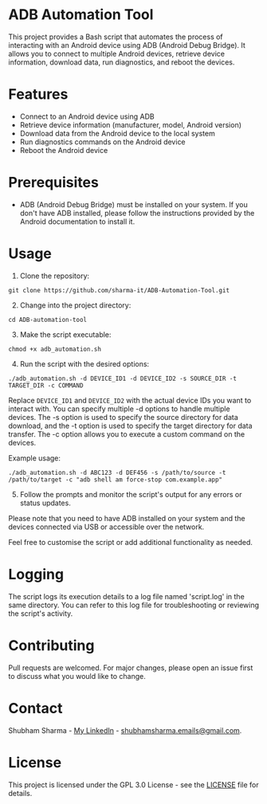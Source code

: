 # ADB Automation Tool

This project provides a Bash script that automates the process of interacting with an Android device using ADB (Android Debug Bridge). It allows you to connect to multiple Android devices, retrieve device information, download data, run diagnostics, and reboot the devices.

# Features

- Connect to an Android device using ADB
- Retrieve device information (manufacturer, model, Android version)
- Download data from the Android device to the local system
- Run diagnostics commands on the Android device
- Reboot the Android device

# Prerequisites

- ADB (Android Debug Bridge) must be installed on your system. If you don't have ADB installed, please follow the instructions provided by the Android documentation to install it.

# Usage

1. Clone the repository:

```
git clone https://github.com/sharma-it/ADB-Automation-Tool.git
```

2. Change into the project directory:

```
cd ADB-automation-tool
```

3. Make the script executable:

```
chmod +x adb_automation.sh
```

4. Run the script with the desired options:

```
./adb_automation.sh -d DEVICE_ID1 -d DEVICE_ID2 -s SOURCE_DIR -t TARGET_DIR -c COMMAND
```

Replace `DEVICE_ID1` and `DEVICE_ID2` with the actual device IDs you want to interact with. You can specify multiple -d options to handle multiple devices. The -s option is used to specify the source directory for data download, and the -t option is used to specify the target directory for data transfer. The -c option allows you to execute a custom command on the devices.

Example usage:

```
./adb_automation.sh -d ABC123 -d DEF456 -s /path/to/source -t /path/to/target -c "adb shell am force-stop com.example.app"
```

5. Follow the prompts and monitor the script's output for any errors or status updates.

Please note that you need to have ADB installed on your system and the devices connected via USB or accessible over the network.

Feel free to customise the script or add additional functionality as needed.

# Logging

The script logs its execution details to a log file named 'script.log' in the same directory. You can refer to this log file for troubleshooting or reviewing the script's activity.

# Contributing

Pull requests are welcomed. For major changes, please open an issue first to discuss what you would like to change.

# Contact

Shubham Sharma - [My LinkedIn](https://www.linkedin.com/in/sharma-it/) - shubhamsharma.emails@gmail.com.

# License

This project is licensed under the GPL 3.0 License - see the [LICENSE](LICENSE) file for details.
